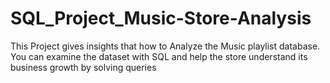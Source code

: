 # SQL_Project_Music-Store-Analysis

This Project gives insights that how to Analyze the Music playlist database. You can examine the dataset with SQL and help
the store understand its business growth by solving queries
